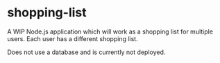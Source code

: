 # shopping-list

A WIP Node.js application which will work as a shopping list for multiple users. Each user has a different shopping list.

Does not use a database and is currently not deployed.
